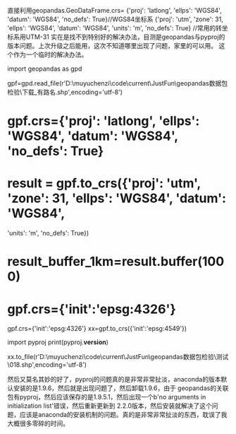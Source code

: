 直接利用geopandas.GeoDataFrame.crs=
{'proj': 'latlong', 'ellps': 'WGS84', 'datum': 'WGS84', 'no_defs': True}//WGS84坐标系
{'proj': 'utm', 'zone': 31, 'ellps': 'WGS84', 'datum': 'WGS84', 'units': 'm', 'no_defs': True}
//常用的转坐标系用UTM-31
实在是找不到特别好的解决办法，目测是geopandas与pyproj的版本问题。上次升级之后能用，这次不知道哪里出现了问题，家里的可以用。
这个作为一个临时的解决办法。


import geopandas as gpd

gpf=gpd.read_file(r'D:\muyuchenzi\code\current\JustFun\geopandas数据包检验\下载_有路名.shp',encoding='utf-8')

# gpf.crs={'proj': 'latlong', 'ellps': 'WGS84', 'datum': 'WGS84', 'no_defs': True}
#
# result = gpf.to_crs({'proj': 'utm', 'zone': 31, 'ellps': 'WGS84', 'datum': 'WGS84',
 'units': 'm', 'no_defs': True})
#
# result_buffer_1km=result.buffer(1000)
# gpf.crs={'init':'epsg:4326'}

gpf.crs={'init':'epsg:4326'}
xx=gpf.to_crs({'init':'epsg:4549'})

import pyproj
print(pyproj.__version__)

xx.to_file(r'D:\muyuchenzi\code\current\JustFun\geopandas数据包检验\测试\018.shp',encoding='utf-8')

然后又莫名其妙的好了，pyproj的问题真的是非常非常扯淡，anaconda的版本默认安装的是1.9.6，然后就是出现问题了，然后卸载1.9.6，由于
geopandas的关联包有pyproj，然后应该保存的是1.9.5.1，然后出现一个b'no arguments in initialization list'错误，然后重新更新到
2.2.0版本，然后安装就解决了这个问题，应该是anaconda的安装机制的问题。真的是非常非常扯淡的东西，耽误了我大概很多零碎的时间。
